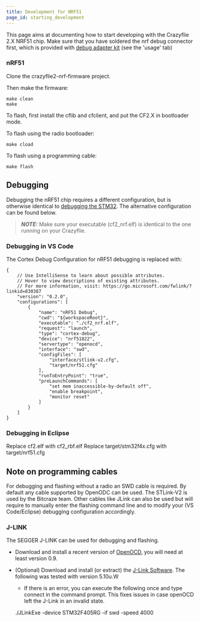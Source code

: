 ```yaml
---
title: Development for NRF51
page_id: starting_development 
---
```


This page aims at documenting how to start developing with the Crazyflie 2.X NRF51 chip. Make sure that you have soldered the nrf debug connector first, which is provided with [debug adapter kit](https://www.bitcraze.io/products/debug-adapter-kit/) (see the 'usage' tab)


### nRF51

Clone the crazyflie2-nrf-firmware project.

Then make the firmware:
```
make clean
make
```

To flash, first install the cflib and cfclient, and put the CF2.X in bootloader mode.

To flash using the radio bootloader:

```
make cload
```

To flash using a programming cable:
```
make flash
```


## Debugging

Debugging the nRF51 chip requires a different configuration, but is otherwise identical to [debugging the STM32](https://www.bitcraze.io/documentation/repository/crazyflie-firmware/master/development/openocd_gdb_debugging/). The alternative configuration can be found below.

> **_NOTE:_**
> Make sure your executable (cf2\_nrf.elf) is identical to the one running on your Crazyflie.


### Debugging in VS Code

The Cortex Debug Configuration for nRF51 debugging is replaced with:

    {
        // Use IntelliSense to learn about possible attributes.
        // Hover to view descriptions of existing attributes.
        // For more information, visit: https://go.microsoft.com/fwlink/?linkid=830387
        "version": "0.2.0",
        "configurations": [
            {
                "name": "nRF51 Debug",
                "cwd": "${workspaceRoot}",
                "executable": "./cf2_nrf.elf",
                "request": "launch",
                "type": "cortex-debug",
                "device": "nrf51822",
                "servertype": "openocd",
                "interface": "swd",
                "configFiles": [
                    "interface/stlink-v2.cfg",
                    "target/nrf51.cfg"
                ],
                "runToEntryPoint": "true",
                "preLaunchCommands": [
                    "set mem inaccessible-by-default off",
                    "enable breakpoint",
                    "monitor reset"
                ]
            }
        ]
    }


### Debugging in Eclipse

Replace cf2.elf with cf2\_rbf.elf
Replace target/stm32f4x.cfg with target/nrf51.cfg

## Note on programming cables

For debugging and flashing without a radio an SWD cable is required. By default any cable supported by OpenODC can be used. The STLink-V2 is used by the Bitcraze team. Other cables like JLink can also be used but will require to manually enter the flashing command line and to modify your (VS Code/Eclipse) debugging configuration accordingly.

### J-LINK

The SEGGER J-LINK can be used for debugging and flashing.

-   Download and install a recent version of
    [OpenOCD](http://openocd.org/), you will need at least version 0.9.
-   (Optional) Download and install (or extract) the [J-Link
    Software](https://www.segger.com/jlink-software.html). The following
    was tested with version 5.10u.W


     * If there is an error, you can execute the following once and type connect in the command prompt. This fixes issues in case openOCD left the J-Link in an invalid state.

    ./JLinkExe -device STM32F405RG -if swd -speed 4000
